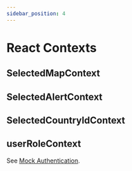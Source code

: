 ```yaml
---
sidebar_position: 4
---
```


# React Contexts

## SelectedMapContext

## SelectedAlertContext

## SelectedCountryIdContext


## userRoleContext

See [Mock Authentication](/docs/frontend/mock-authentication).